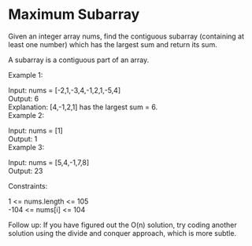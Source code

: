 # Maximum Subarray

Given an integer array nums, find the contiguous subarray (containing at least one number) which has the largest sum and return its sum.

A subarray is a contiguous part of an array.

 

Example 1:

Input: nums = [-2,1,-3,4,-1,2,1,-5,4]  
Output: 6  
Explanation: [4,-1,2,1] has the largest sum = 6.  
Example 2:  

Input: nums = [1]  
Output: 1  
Example 3:  

Input: nums = [5,4,-1,7,8]  
Output: 23  
 

Constraints:

1 <= nums.length <= 105  
-104 <= nums[i] <= 104  
 

Follow up: If you have figured out the O(n) solution, try coding another solution using the divide and conquer approach, which is more subtle.
